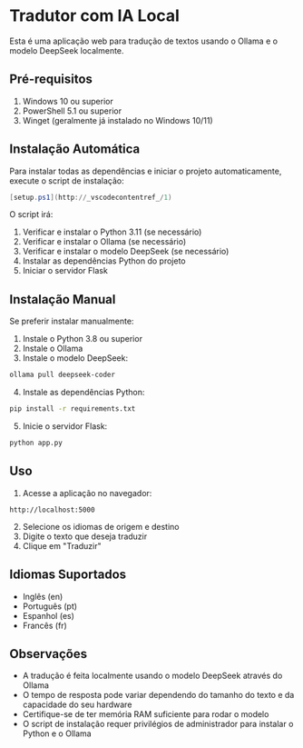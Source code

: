 # Tradutor com IA Local

Esta é uma aplicação web para tradução de textos usando o Ollama e o modelo DeepSeek localmente.

## Pré-requisitos

1. Windows 10 ou superior
2. PowerShell 5.1 ou superior
3. Winget (geralmente já instalado no Windows 10/11)

## Instalação Automática

Para instalar todas as dependências e iniciar o projeto automaticamente, execute o script de instalação:

```powershell
[setup.ps1](http://_vscodecontentref_/1)
```

O script irá:
1. Verificar e instalar o Python 3.11 (se necessário)
2. Verificar e instalar o Ollama (se necessário)
3. Verificar e instalar o modelo DeepSeek (se necessário)
4. Instalar as dependências Python do projeto
5. Iniciar o servidor Flask

## Instalação Manual

Se preferir instalar manualmente:

1. Instale o Python 3.8 ou superior
2. Instale o Ollama
3. Instale o modelo DeepSeek:
```bash
ollama pull deepseek-coder
```

4. Instale as dependências Python:
```bash
pip install -r requirements.txt
```

5. Inicie o servidor Flask:
```bash
python app.py
```

## Uso

1. Acesse a aplicação no navegador:
```
http://localhost:5000
```

2. Selecione os idiomas de origem e destino
3. Digite o texto que deseja traduzir
4. Clique em "Traduzir"

## Idiomas Suportados

- Inglês (en)
- Português (pt)
- Espanhol (es)
- Francês (fr)

## Observações

- A tradução é feita localmente usando o modelo DeepSeek através do Ollama
- O tempo de resposta pode variar dependendo do tamanho do texto e da capacidade do seu hardware
- Certifique-se de ter memória RAM suficiente para rodar o modelo
- O script de instalação requer privilégios de administrador para instalar o Python e o Ollama